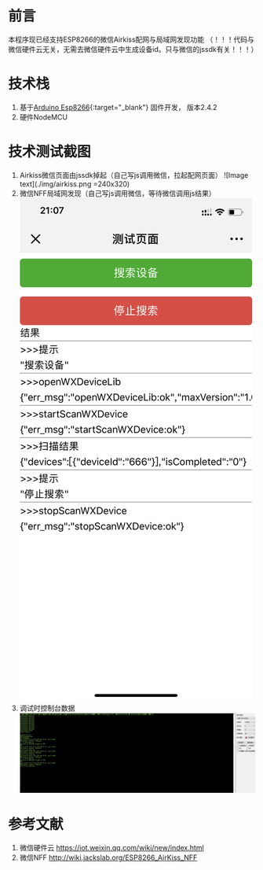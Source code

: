 # 前言
本程序现已经支持ESP8266的微信Airkiss配网与局域网发现功能
（！！！代码与微信硬件云无关，无需去微信硬件云中生成设备id。只与微信的jssdk有关！！！）

# 技术栈
1. 基于[Arduino Esp8266](https://github.com/esp8266/Arduino){:target="_blank"} 固件开发，
版本2.4.2
2. 硬件NodeMCU

# 技术测试截图
1. Airkiss微信页面由jssdk掉起（自己写js调用微信，拉起配网页面）
![Image text](./img/airkiss.png =240x320)
2. 微信NFF局域网发现（自己写js调用微信，等待微信调用js结果）
![Image text](./img/nff.png)
3. 调试时控制台数据
![Image text](./img/pc.jpg)


# 参考文献
1. 微信硬件云 https://iot.weixin.qq.com/wiki/new/index.html
2. 微信NFF http://wiki.jackslab.org/ESP8266_AirKiss_NFF
